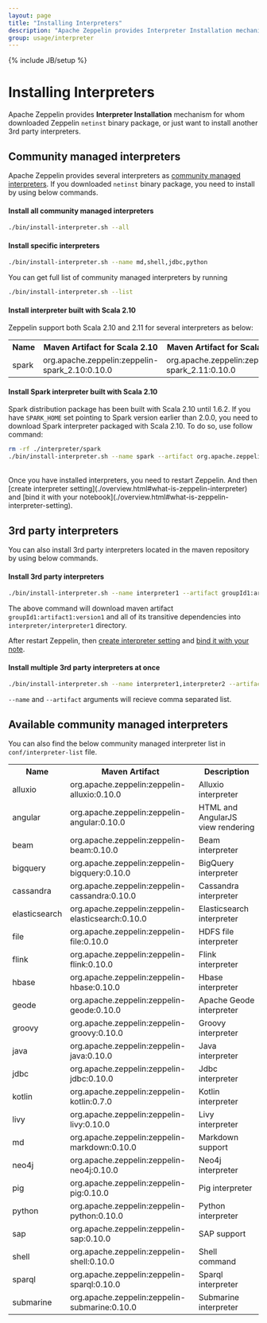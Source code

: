 ```yaml
---
layout: page
title: "Installing Interpreters"
description: "Apache Zeppelin provides Interpreter Installation mechanism for whom downloaded Zeppelin netinst binary package, or just want to install another 3rd party interpreters."
group: usage/interpreter 
---
```

<!--
Licensed under the Apache License, Version 2.0 (the "License");
you may not use this file except in compliance with the License.
You may obtain a copy of the License at

http://www.apache.org/licenses/LICENSE-2.0

Unless required by applicable law or agreed to in writing, software
distributed under the License is distributed on an "AS IS" BASIS,
WITHOUT WARRANTIES OR CONDITIONS OF ANY KIND, either express or implied.
See the License for the specific language governing permissions and
limitations under the License.
-->
{% include JB/setup %}

# Installing Interpreters 

<div id="toc"></div>

Apache Zeppelin provides **Interpreter Installation** mechanism for whom downloaded Zeppelin `netinst` binary package, or just want to install another 3rd party interpreters.

## Community managed interpreters
Apache Zeppelin provides several interpreters as [community managed interpreters](#available-community-managed-interpreters).
If you downloaded `netinst` binary package, you need to install by using below commands.

#### Install all community managed interpreters

```bash
./bin/install-interpreter.sh --all
```

#### Install specific interpreters

```bash
./bin/install-interpreter.sh --name md,shell,jdbc,python
```

You can get full list of community managed interpreters by running

```bash
./bin/install-interpreter.sh --list
```

#### Install interpreter built with Scala 2.10
Zeppelin support both Scala 2.10 and 2.11 for several interpreters as below:

<table class="table-configuration">
  <tr>
    <th>Name</th>
    <th>Maven Artifact for Scala 2.10</th>
    <th>Maven Artifact for Scala 2.11</th>
  </tr>
  <tr>
    <td>spark</td>
    <td>org.apache.zeppelin:zeppelin-spark_2.10:0.10.0</td>
    <td>org.apache.zeppelin:zeppelin-spark_2.11:0.10.0</td>
  </tr>
</table>

#### Install Spark interpreter built with Scala 2.10

Spark distribution package has been built with Scala 2.10 until 1.6.2. If you have `SPARK_HOME` set pointing to Spark version earlier than 2.0.0, you need to download Spark interpreter packaged with Scala 2.10. To do so, use follow command:

```bash
rm -rf ./interpreter/spark
./bin/install-interpreter.sh --name spark --artifact org.apache.zeppelin:zeppelin-spark_2.10:0.10.0
```

<br />
Once you have installed interpreters, you need to restart Zeppelin. And then [create interpreter setting](./overview.html#what-is-zeppelin-interpreter) and [bind it with your notebook](./overview.html#what-is-zeppelin-interpreter-setting).


## 3rd party interpreters

You can also install 3rd party interpreters located in the maven repository by using below commands.

#### Install 3rd party interpreters

```bash
./bin/install-interpreter.sh --name interpreter1 --artifact groupId1:artifact1:version1
```

The above command will download maven artifact `groupId1:artifact1:version1` and all of its transitive dependencies into `interpreter/interpreter1` directory.

After restart Zeppelin, then [create interpreter setting](./overview.html#what-is-zeppelin-interpreter) and [bind it with your note](./overview.html#what-is-interpreter-setting).

#### Install multiple 3rd party interpreters at once

```bash
./bin/install-interpreter.sh --name interpreter1,interpreter2 --artifact groupId1:artifact1:version1,groupId2:artifact2:version2
```

`--name` and `--artifact` arguments will recieve comma separated list.

## Available community managed interpreters

You can also find the below community managed interpreter list in `conf/interpreter-list` file.
<table class="table-configuration">
  <tr>
    <th>Name</th>
    <th>Maven Artifact</th>
    <th>Description</th>
  </tr>
  <tr>
    <td>alluxio</td>
    <td>org.apache.zeppelin:zeppelin-alluxio:0.10.0</td>
    <td>Alluxio interpreter</td>
  </tr>
  <tr>
    <td>angular</td>
    <td>org.apache.zeppelin:zeppelin-angular:0.10.0</td>
    <td>HTML and AngularJS view rendering</td>
  </tr>
  <tr>
    <td>beam</td>
    <td>org.apache.zeppelin:zeppelin-beam:0.10.0</td>
    <td>Beam interpreter</td>
  </tr>
  <tr>
    <td>bigquery</td>
    <td>org.apache.zeppelin:zeppelin-bigquery:0.10.0</td>
    <td>BigQuery interpreter</td>
  </tr>
  <tr>
    <td>cassandra</td>
    <td>org.apache.zeppelin:zeppelin-cassandra:0.10.0</td>
    <td>Cassandra interpreter</td>
  </tr>
  <tr>
    <td>elasticsearch</td>
    <td>org.apache.zeppelin:zeppelin-elasticsearch:0.10.0</td>
    <td>Elasticsearch interpreter</td>
  </tr>
  <tr>
    <td>file</td>
    <td>org.apache.zeppelin:zeppelin-file:0.10.0</td>
    <td>HDFS file interpreter</td>
  </tr>
  <tr>
    <td>flink</td>
    <td>org.apache.zeppelin:zeppelin-flink:0.10.0</td>
    <td>Flink interpreter</td>
  </tr>
  <tr>
    <td>hbase</td>
    <td>org.apache.zeppelin:zeppelin-hbase:0.10.0</td>
    <td>Hbase interpreter</td>
  </tr>
  <tr>
    <td>geode</td>
    <td>org.apache.zeppelin:zeppelin-geode:0.10.0</td>
    <td>Apache Geode interpreter</td>
  </tr>
  <tr>
    <td>groovy</td>
    <td>org.apache.zeppelin:zeppelin-groovy:0.10.0</td>
    <td>Groovy interpreter</td>
  </tr>
  <tr>
    <td>java</td>
    <td>org.apache.zeppelin:zeppelin-java:0.10.0</td>
    <td>Java interpreter</td>
  </tr>
  <tr>
    <td>jdbc</td>
    <td>org.apache.zeppelin:zeppelin-jdbc:0.10.0</td>
    <td>Jdbc interpreter</td>
  </tr>
  <tr>
    <td>kotlin</td>
    <td>org.apache.zeppelin:zeppelin-kotlin:0.7.0</td>
    <td>Kotlin interpreter</td>
  </tr>
  <tr>
    <td>livy</td>
    <td>org.apache.zeppelin:zeppelin-livy:0.10.0</td>
    <td>Livy interpreter</td>
  </tr>
  <tr>
    <td>md</td>
    <td>org.apache.zeppelin:zeppelin-markdown:0.10.0</td>
    <td>Markdown support</td>
  </tr>
  <tr>
    <td>neo4j</td>
    <td>org.apache.zeppelin:zeppelin-neo4j:0.10.0</td>
    <td>Neo4j interpreter</td>
  </tr>
  <tr>
    <td>pig</td>
    <td>org.apache.zeppelin:zeppelin-pig:0.10.0</td>
    <td>Pig interpreter</td>
  </tr>
  <tr>
    <td>python</td>
    <td>org.apache.zeppelin:zeppelin-python:0.10.0</td>
    <td>Python interpreter</td>
  </tr>
  <tr>
    <td>sap</td>
    <td>org.apache.zeppelin:zeppelin-sap:0.10.0</td>
    <td>SAP support</td>
  </tr>
  <tr>
    <td>shell</td>
    <td>org.apache.zeppelin:zeppelin-shell:0.10.0</td>
    <td>Shell command</td>
  </tr>
  <tr>
    <td>sparql</td>
    <td>org.apache.zeppelin:zeppelin-sparql:0.10.0</td>
    <td>Sparql interpreter</td>
  </tr>
  <tr>
    <td>submarine</td>
    <td>org.apache.zeppelin:zeppelin-submarine:0.10.0</td>
    <td>Submarine interpreter</td>
  </tr>
</table>
